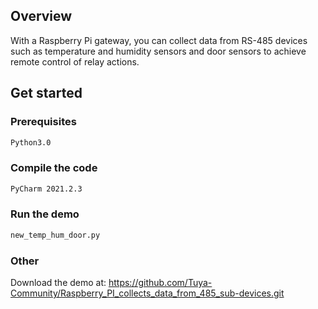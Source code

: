 ## Overview

With a Raspberry Pi gateway, you can collect data from RS-485 devices such as temperature and humidity sensors and door sensors to achieve remote control of relay actions.

## Get started

### Prerequisites

```sh
Python3.0
```

### Compile the code

```sh
PyCharm 2021.2.3
```

### Run the demo

```sh
new_temp_hum_door.py
```

### Other

Download the demo at: https://github.com/Tuya-Community/Raspberry_PI_collects_data_from_485_sub-devices.git
